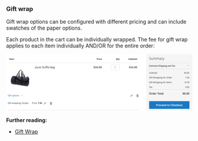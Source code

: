 ### Gift wrap

Gift wrap options can be configured with different pricing and can include swatches of the paper options.

Each product in the cart can be individually wrapped. The fee for gift wrap applies to each item individually AND/OR for the entire order:

![Gift Wrap Option](../../../images/1.12-gift-wrap-option.png)

**Further reading:**

* [Gift Wrap](https://docs.magento.com/user-guide/sales/gift-wrap.html)
